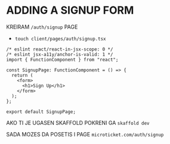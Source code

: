 # ADDING A SIGNUP FORM

KREIRAM `/auth/signup` PAGE

- `touch client/pages/auth/signup.tsx`

```tsx
/* eslint react/react-in-jsx-scope: 0 */
/* eslint jsx-a11y/anchor-is-valid: 1 */
import { FunctionComponent } from "react";

const SignupPage: FunctionComponent = () => {
  return (
    <form>
      <h1>Sign Up</h1>
    </form>
  );
};

export default SignupPage;
```

AKO TI JE UGASEN SKAFFOLD POKRENI GA `skaffold dev`

SADA MOZES DA POSETIS I PAGE `microticket.com/auth/signup`

